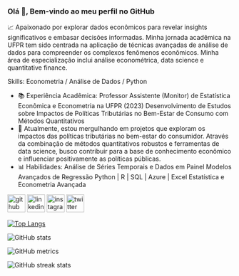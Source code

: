 ### Olá 👋, Bem-vindo ao meu perfil no GitHub

📈 Apaixonado por explorar dados econômicos para revelar insights significativos e embasar decisões informadas. Minha jornada acadêmica na UFPR tem sido centrada na aplicação de técnicas avançadas de análise de dados para compreender os complexos fenômenos econômicos. Minha área de especialização inclui análise econométrica, data science e quantitative finance.

Skills: Econometria / Análise de Dados / Python

- 📚 Experiência Acadêmica:      Professor Assistente (Monitor) de Estatística Econômica e Econometria na UFPR (2023)     Desenvolvimento de Estudos sobre Impactos de Políticas Tributárias no Bem-Estar de Consumo com Métodos Quantitativos 
- 🔬 Atualmente, estou mergulhando em projetos que exploram os impactos das políticas tributárias no bem-estar do consumidor. Através da combinação de métodos quantitativos robustos e ferramentas de data science, busco contribuir para a base de conhecimento econômico e influenciar positivamente as políticas públicas. 
- 📊 Habilidades:      Análise de Séries Temporais e Dados em Painel     Modelos Avançados de Regressão     Python | R | SQL | Azure | Excel     Estatística e Econometria Avançada 


[<img src='https://cdn.jsdelivr.net/npm/simple-icons@3.0.1/icons/github.svg' alt='github' height='40'>](https://github.com/WalasseTomaz)  [<img src='https://cdn.jsdelivr.net/npm/simple-icons@3.0.1/icons/linkedin.svg' alt='linkedin' height='40'>](https://www.linkedin.com/in/walasse-mickael-frutuoso-tomaz-2b5ba21a4/)  [<img src='https://cdn.jsdelivr.net/npm/simple-icons@3.0.1/icons/instagram.svg' alt='instagram' height='40'>](https://www.instagram.com/walassseee/)  [<img src='https://cdn.jsdelivr.net/npm/simple-icons@3.0.1/icons/twitter.svg' alt='twitter' height='40'>](https://twitter.com/walassseee)  

[![Top Langs](https://github-readme-stats.vercel.app/api/top-langs/?username=WalasseTomaz)](https://github.com/anuraghazra/github-readme-stats)

![GitHub stats](https://github-readme-stats.vercel.app/api?username=WalasseTomaz&show_icons=true)  

![GitHub metrics](https://metrics.lecoq.io/WalasseTomaz)  

![GitHub streak stats](https://streak-stats.demolab.com/?user=WalasseTomaz)  

